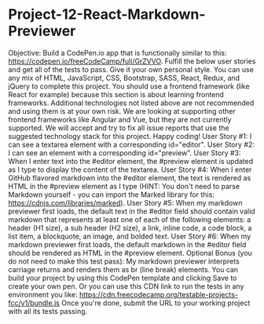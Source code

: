 # Project-12-React-Markdown-Previewer
Objective: Build a CodePen.io app that is functionally similar to this: https://codepen.io/freeCodeCamp/full/GrZVVO.  Fulfill the below user stories and get all of the tests to pass. Give it your own personal style.  You can use any mix of HTML, JavaScript, CSS, Bootstrap, SASS, React, Redux, and jQuery to complete this project. You should use a frontend framework (like React for example) because this section is about learning frontend frameworks. Additional technologies not listed above are not recommended and using them is at your own risk. We are looking at supporting other frontend frameworks like Angular and Vue, but they are not currently supported. We will accept and try to fix all issue reports that use the suggested technology stack for this project. Happy coding!  User Story #1: I can see a textarea element with a corresponding id="editor".  User Story #2: I can see an element with a corresponding id="preview".  User Story #3: When I enter text into the #editor element, the #preview element is updated as I type to display the content of the textarea.  User Story #4: When I enter GitHub flavored markdown into the #editor element, the text is rendered as HTML in the #preview element as I type (HINT: You don't need to parse Markdown yourself - you can import the Marked library for this: https://cdnjs.com/libraries/marked).  User Story #5: When my markdown previewer first loads, the default text in the #editor field should contain valid markdown that represents at least one of each of the following elements: a header (H1 size), a sub header (H2 size), a link, inline code, a code block, a list item, a blockquote, an image, and bolded text.  User Story #6: When my markdown previewer first loads, the default markdown in the #editor field should be rendered as HTML in the #preview element.  Optional Bonus (you do not need to make this test pass): My markdown previewer interprets carriage returns and renders them as br (line break) elements.  You can build your project by using this CodePen template and clicking Save to create your own pen. Or you can use this CDN link to run the tests in any environment you like: https://cdn.freecodecamp.org/testable-projects-fcc/v1/bundle.js  Once you're done, submit the URL to your working project with all its tests passing.

